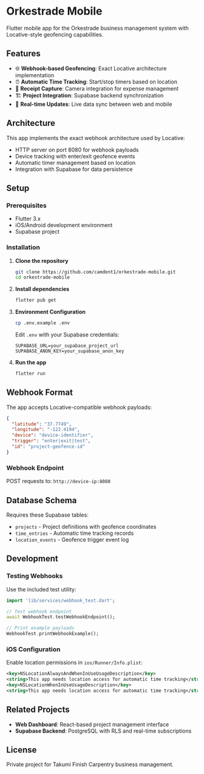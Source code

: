 # Orkestrade Mobile

Flutter mobile app for the Orkestrade business management system with Locative-style geofencing capabilities.

## Features

- 🌐 **Webhook-based Geofencing**: Exact Locative architecture implementation
- ⏰ **Automatic Time Tracking**: Start/stop timers based on location
- 📱 **Receipt Capture**: Camera integration for expense management  
- 🏗️ **Project Integration**: Supabase backend synchronization
- 🔄 **Real-time Updates**: Live data sync between web and mobile

## Architecture

This app implements the exact webhook architecture used by Locative:

- HTTP server on port 8080 for webhook payloads
- Device tracking with enter/exit geofence events
- Automatic timer management based on location
- Integration with Supabase for data persistence

## Setup

### Prerequisites

- Flutter 3.x
- iOS/Android development environment
- Supabase project

### Installation

1. **Clone the repository**
   ```bash
   git clone https://github.com/camdent1/orkestrade-mobile.git
   cd orkestrade-mobile
   ```

2. **Install dependencies**
   ```bash
   flutter pub get
   ```

3. **Environment Configuration**
   ```bash
   cp .env.example .env
   ```
   
   Edit `.env` with your Supabase credentials:
   ```
   SUPABASE_URL=your_supabase_project_url
   SUPABASE_ANON_KEY=your_supabase_anon_key
   ```

4. **Run the app**
   ```bash
   flutter run
   ```

## Webhook Format

The app accepts Locative-compatible webhook payloads:

```json
{
  "latitude": "37.7749",
  "longitude": "-122.4194",
  "device": "device-identifier", 
  "trigger": "enter|exit|test",
  "id": "project-geofence-id"
}
```

### Webhook Endpoint

POST requests to: `http://device-ip:8080`

## Database Schema

Requires these Supabase tables:

- `projects` - Project definitions with geofence coordinates
- `time_entries` - Automatic time tracking records
- `location_events` - Geofence trigger event log

## Development

### Testing Webhooks

Use the included test utility:

```dart
import 'lib/services/webhook_test.dart';

// Test webhook endpoint
await WebhookTest.testWebhookEndpoint();

// Print example payloads  
WebhookTest.printWebhookExample();
```

### iOS Configuration

Enable location permissions in `ios/Runner/Info.plist`:

```xml
<key>NSLocationAlwaysAndWhenInUseUsageDescription</key>
<string>This app needs location access for automatic time tracking</string>
<key>NSLocationWhenInUseUsageDescription</key>
<string>This app needs location access for automatic time tracking</string>
```

## Related Projects

- **Web Dashboard**: React-based project management interface
- **Supabase Backend**: PostgreSQL with RLS and real-time subscriptions

## License

Private project for Takumi Finish Carpentry business management.
